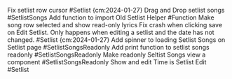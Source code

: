 
Fix setlist row cursor #Setlist {cm:2024-01-27}
Drag and Drop setlist songs #SetlistSongs
Add function to import Old Setlist Helper #Function
Make song row selected and show read-only lyrics
Fix crash when clicking save on Edit Setlist. Only happens when editing a setlist and the date has not changed. #Setlist {cm:2024-01-27}
Add spinner to loading Setlist Songs on Setlist page #SetlistSongsReadonly
Add print function to setlist songs readonly #SetlistSongsReadonly
Make readonly Seltist Songs view a component #SetlistSongsReadonly
Show and edit Time is Setlist Edit #Setlist